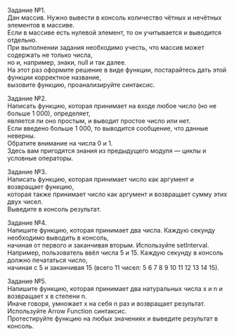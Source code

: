 Задание №1.<br>
Дан массив. Нужно вывести в консоль количество чётных и нечётных элементов в массиве.<br>
Если в массиве есть нулевой элемент, то он учитывается и выводится отдельно.<br>
При выполнении задания необходимо учесть, что массив может содержать не только числа,<br>
но и, например, знаки, null и так далее.<br>
На этот раз оформите решение в виде функции, постарайтесь дать этой функции корректное название,<br>
вызовите функцию, проанализируйте синтаксис.<br>

Задание №2.<br>
Написать функцию, которая принимает на входе любое число (но не больше 1 000), определяет,<br>
является ли оно простым, и выводит простое число или нет.<br>
Если введено больше 1 000, то выводится сообщение, что данные неверны.<br>
Обратите внимание на числа 0 и 1.<br>
Здесь вам пригодятся знания из предыдущего модуля — циклы и условные операторы.<br>

Задание №3.<br>
Написать функцию, которая принимает число как аргумент и возвращает функцию,<br>
которая также принимает число как аргумент и возвращает сумму этих двух чисел.<br>
Выведите в консоль результат.<br>

Задание №4.<br>
Напишите функцию, которая принимает два числа. Каждую секунду необходимо выводить в консоль,<br>
начиная от первого и заканчивая вторым. Используйте setInterval.<br>
Например, пользователь ввёл числа 5 и 15. Каждую секунду в консоль должно печататься число,<br>
начиная с 5 и заканчивая 15 (всего 11 чисел: 5 6 7 8 9 10 11 12 13 14 15).<br>

Задание №5.<br>
Напишите функцию, которая принимает два натуральных числа x и n и возвращает x в степени n.<br>
Иначе говоря, умножает x на себя n раз и возвращает результат.<br>
Используйте Arrow Function синтаксис.<br>
Протестируйте функцию на любых значениях и выведите результат в консоль.<br>
